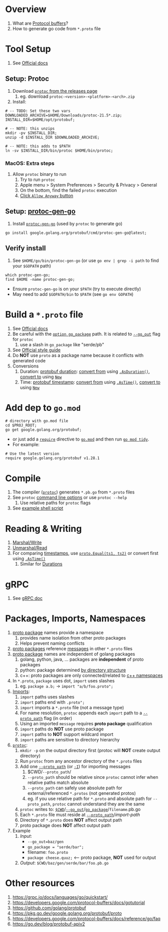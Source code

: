 # Overview
1. What are [Protocol buffers](https://developers.google.com/protocol-buffers/docs/gotutorial)?
1. How to generate go code from `*.proto` file


# Tool Setup
1. See [Official docs](https://developers.google.com/protocol-buffers/docs/gotutorial#compiling-your-protocol-buffers)

## Setup: Protoc
1. Download [`protoc` from the releases page](https://github.com/protocolbuffers/protobuf/releases)
    1. eg. download `protoc-<version>-<platform>-<arch>.zip`
1. Install:
```
# -- TODO: Set these two vars
DOWNLOADED_ARCHIVE=$HOME/Downloads/protoc-21.5*.zip;
INSTALL_DIR=$HOME/opt/protobuf;

# -- NOTE: this unzips
mkdir -pv $INSTALL_DIR;
unzip -d $INSTALL_DIR $DOWNLOADED_ARCHIVE;

# -- NOTE: this adds to $PATH
ln -sv $INSTALL_DIR/bin/protoc $HOME/bin/protoc;
```

### MacOS: Extra steps
1. Allow `protoc` binary to run
    1. Try to run `protoc`
    1. Apple menu > System Preferences > Security & Privacy > General
    1. On the bottom, find the failed `protoc` execution
    1. [Click `Allow Anyway` button](https://www.alphr.com/cannot-be-opened-because-the-developer-cannot-be-verified/)


## Setup: [protoc-gen-go](https://pkg.go.dev/google.golang.org/protobuf)
1. Install [`protoc-gen-go`](https://pkg.go.dev/google.golang.org/protobuf) (used by `protoc` to generate go)
```
go install google.golang.org/protobuf/cmd/protoc-gen-go@latest;
```

## Verify install
1. See `$HOME/go/bin/protoc-gen-go` (or use `go env | grep -i path` to find your `$GOPATH` path)
```
which protoc-gen-go;
find $HOME -name protoc-gen-go;
```
- Ensure `protoc-gen-go` is on your `$PATH` (try to execute directly)
- May need to add `$GOPATH/bin` to `$PATH` (see `go env GOPATH`)


# Build a `*.proto` file
1. See [Official docs](https://developers.google.com/protocol-buffers/docs/proto3)
1. Be careful with the [`option go_package`](https://developers.google.com/protocol-buffers/docs/reference/go-generated#package) path.  It is related to [`--go_out`](https://developers.google.com/protocol-buffers/docs/reference/go-generated#invocation) flag for `protoc`
    1. use a slash in `go_package` like "serde/pb"
1. See [Official style guide](https://developers.google.com/protocol-buffers/docs/style)
1. Do **NOT** use `proto` as a package name because it conflicts with generated code
1. Conversions
    1. Duration: [protobuf duration](https://pkg.go.dev/google.golang.org/protobuf/types/known/durationpb): [convert from](https://pkg.go.dev/google.golang.org/protobuf@v1.28.1/types/known/durationpb#hdr-Conversion_to_a_Go_Duration) using [`.AsDuration()`](https://pkg.go.dev/google.golang.org/protobuf/types/known/durationpb#Duration.AsDuration), [convert to](https://pkg.go.dev/google.golang.org/protobuf@v1.28.1/types/known/durationpb#hdr-Conversion_from_a_Go_Duration) using [`New`](https://pkg.go.dev/google.golang.org/protobuf@v1.28.1/types/known/durationpb#New)
    1. Time: [protobuf timestamp](https://pkg.go.dev/google.golang.org/protobuf@v1.28.1/types/known/timestamppb): [convert from](https://pkg.go.dev/google.golang.org/protobuf/types/known/timestamppb#hdr-Conversion_to_a_Go_Time) using [`.AsTime()`](https://pkg.go.dev/google.golang.org/protobuf/types/known/timestamppb#Timestamp.AsTime), [convert to](https://pkg.go.dev/google.golang.org/protobuf/types/known/timestamppb#hdr-Conversion_from_a_Go_Time) using [`New`](https://pkg.go.dev/google.golang.org/protobuf/types/known/timestamppb#New)


# Add dep to `go.mod`
```
# directory with go.mod file
cd $PROJ_ROOT;
go get google.golang.org/protobuf;
```
- or just add a [`require`](https://go.dev/ref/mod#go-mod-file-require) directive to [`go.mod`](https://go.dev/ref/mod#go-mod-file) and then run [`go mod tidy`](https://go.dev/ref/mod#go-mod-tidy).
- For example:
```
# Use the latest version
require google.golang.org/protobuf v1.28.1
```


# Compile
1. The compiler ([`protoc`](https://github.com/protocolbuffers/protobuf/releases)) generates `*.pb.go` from `*.proto` files
1. See `protoc` [command line options](https://manpages.ubuntu.com/manpages/trusty/man1/protoc.1.html) or use `protoc --help`
    1. Use relative paths for `protoc` flags
1. See [example shell script](../bash/examples/go/build.protobuf.sh)


# Reading & Writing
1. [Marshal/Write](https://developers.google.com/protocol-buffers/docs/gotutorial#writing_a_message)
1. [Unmarshal/Read](https://developers.google.com/protocol-buffers/docs/gotutorial#reading_a_message)
1. For comparing [timestamps](https://pkg.go.dev/google.golang.org/protobuf/types/known/timestamppb), use [`proto.Equal(ts1, ts2)`](https://pkg.go.dev/google.golang.org/protobuf/proto#Equal) or convert first using [`.AsTime()`](https://pkg.go.dev/google.golang.org/protobuf/types/known/timestamppb#Timestamp.AsTime)
    1. Similar for [Durations](https://pkg.go.dev/google.golang.org/protobuf/types/known/durationpb#pkg-overview)


# gRPC
1. See [gRPC doc](./grpc.md)


# Packages, Imports, Namespaces
1. [proto package](https://developers.google.com/protocol-buffers/docs/proto3#packages) names provide a namespace
    1. provides name isolation from other proto packages
    1. Helps prevent naming conflicts
1. [proto packages](https://developers.google.com/protocol-buffers/docs/proto3#packages) reference [messages](https://developers.google.com/protocol-buffers/docs/proto3#simple) in other `*.proto` files
1. [proto package](https://developers.google.com/protocol-buffers/docs/proto3#packages) names are independent of golang packages
    1. golang, python, java, ... packages are **independent** of proto packages
    1. python: package determined [by directory structure](https://developers.google.com/protocol-buffers/docs/pythontutorial#defining-your-protocol-format)
    1. c++: proto packages are only connected/related to [c++ namespaces](https://developers.google.com/protocol-buffers/docs/cpptutorial#defining-your-protocol-format)
1. In `*.proto`, `package` uses dot, `import` uses slashes
    1. eg. `package a.b;` -> `import "a/b/foo.proto";`
1. [Imports](https://developers.google.com/protocol-buffers/docs/proto3#importing_definitions):
    1. `import` paths uses slashes
    1. `import` paths end with `.proto";`
    1. `import` imports a `*.proto` file (not a message type)
    1. For name resolution, `protoc` appends each `import` path to a [`--proto_path`](https://developers.google.com/protocol-buffers/docs/proto3#generating) flag (in order)
    1. Using an imported `message` requires **proto package** qualification
    1. `import` paths do **NOT** use proto package
    1. `import` paths to **NOT** support wildcard import
    1. `import` paths are sensitive to directory hierarchy
1. [`protoc`](https://github.com/protocolbuffers/protobuf/releases):
    1. `mkdir -p` on the output directory first (protoc will **NOT** create output directory)
    1. Run `protoc` from any ancestor directory of the `*.proto` files
    1. Add one [`--proto_path`](https://developers.google.com/protocol-buffers/docs/proto3#generating) (or [`-I`](https://developers.google.com/protocol-buffers/docs/proto3#generating)) for importing messages
        1. $CWD/`--proto_path`/<import-path>
        1. `--proto_path` should be relative since `protoc` cannot infer when relative paths match absolute
        1. `--proto_path` can safely use absolute path for external/referenced `*.protos` (not generated protos)
        1. eg. if you use relative path for `*.proto` and absolute path for `--proto_path`, `protoc` cannot understand they are the same
    1. `protoc` writes to: [`$CWD`](https://en.wikipedia.org/wiki/Working_directory)/[`--go_out`](https://developers.google.com/protocol-buffers/docs/reference/go-generated#invocation)/[`go_package`](https://developers.google.com/protocol-buffers/docs/reference/go-generated#package)/`filename`.pb.go
    1. Each `*.proto` file must reside at [`--proto_path`](https://developers.google.com/protocol-buffers/docs/proto3#generating)/*import-path*
    1. Directory of `*.proto` does **NOT** affect output path
    1. proto package does **NOT** affect output path
1. Example
    1. *Input*:
        - `--go_out=baz/gen`
        - `go_package = "serde/bar";`
        - filename: `foo.proto`
        - `package cheese.quuz;`  <-- proto package, **NOT** used for output
    1. *Output*: `$CWD/baz/gen/serde/bar/foo.pb.go`


# Other resources
1. https://grpc.io/docs/languages/go/quickstart/
1. https://developers.google.com/protocol-buffers/docs/gotutorial
1. https://github.com/golang/protobuf
1. https://pkg.go.dev/google.golang.org/protobuf/proto
1. https://developers.google.com/protocol-buffers/docs/reference/go/faq
1. https://go.dev/blog/protobuf-apiv2